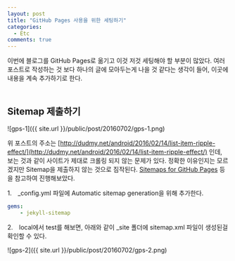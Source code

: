 ```yaml
---
layout: post
title: "GitHub Pages 사용을 위한 세팅하기"
categories:
  - Etc
comments: true
---
```


이번에 블로그를 GitHub Pages로 옮기고 이것 저것 세팅해야 할 부분이 많았다. 여러 포스트로 작성하는 것 보다 하나의 글에 모아두는게 나을 것 같다는 생각이 들어, 이곳에 내용을 계속 추가하기로 한다.  
　  

## Sitemap 제출하기

![gps-1]({{ site.url }}/public/post/20160702/gps-1.png)

위 포스트의 주소는 [http://dudmy.net/android/2016/02/14/list-item-ripple-effect/](http://dudmy.net/android/2016/02/14/list-item-ripple-effect/) 인데, 보는 것과 같이 사이트가 제대로 크롤링 되지 않는 문제가 있다. 정확한 이유인지는 모르겠지만 Sitemap을 제출하지 않는 것으로 짐작된다. [Sitemaps for GitHub Pages](https://help.github.com/articles/sitemaps-for-github-pages/) 등을 참고하여 진행해보았다.

1.　_config.yml 파일에 Automatic sitemap generation을 위해 추가한다.

```yml
gems:
    - jekyll-sitemap
```

2.　local에서 test를 해보면, 아래와 같이 _site 폴더에 sitemap.xml 파일이 생성된걸 확인할 수 있다.

![gps-2]({{ site.url }}/public/post/20160702/gps-2.png)